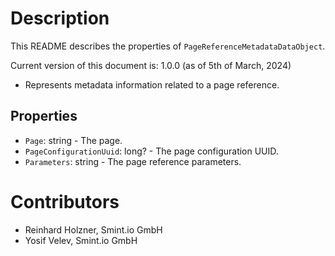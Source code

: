 Description
===========
This README describes the properties of `PageReferenceMetadataDataObject`.

Current version of this document is: 1.0.0 (as of 5th of March, 2024)

- Represents metadata information related to a page reference.

## Properties
- `Page`: string - The page.
- `PageConfigurationUuid`: long? - The page configuration UUID.
- `Parameters`: string - The page reference parameters.

Contributors
============

- Reinhard Holzner, Smint.io GmbH
- Yosif Velev, Smint.io GmbH